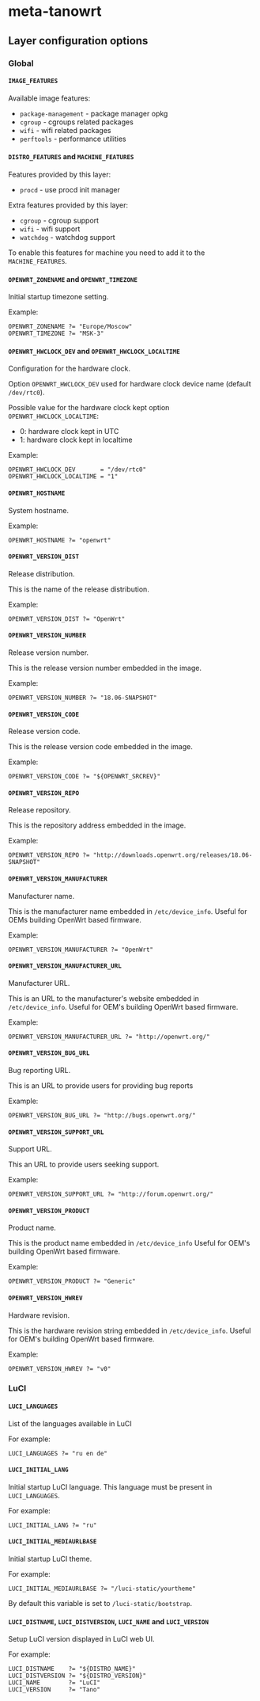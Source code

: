 # meta-tanowrt

## Layer configuration options

### Global

#### `IMAGE_FEATURES`

Available image features:
- `package-management` - package manager opkg
- `cgroup` - cgroups related packages
- `wifi` - wifi related packages
- `perftools` - performance utilities

#### `DISTRO_FEATURES` and `MACHINE_FEATURES`

Features provided by this layer:
- `procd` - use procd init manager

Extra features provided by this layer:
- `cgroup` - cgroup support
- `wifi` - wifi support
- `watchdog` - watchdog support

To enable this features for machine you need to add it to the `MACHINE_FEATURES`.

#### `OPENWRT_ZONENAME` and `OPENWRT_TIMEZONE`

Initial startup timezone setting.

Example:
```
OPENWRT_ZONENAME ?= "Europe/Moscow"
OPENWRT_TIMEZONE ?= "MSK-3"
```

#### `OPENWRT_HWCLOCK_DEV` and `OPENWRT_HWCLOCK_LOCALTIME`

Configuration for the hardware clock.

Option `OPENWRT_HWCLOCK_DEV` used for hardware clock
device name (default `/dev/rtc0`).

Possible value for the hardware clock kept option `OPENWRT_HWCLOCK_LOCALTIME`:
- 0: hardware clock kept in UTC
- 1: hardware clock kept in localtime

Example:
```
OPENWRT_HWCLOCK_DEV       = "/dev/rtc0"
OPENWRT_HWCLOCK_LOCALTIME = "1"
```

#### `OPENWRT_HOSTNAME`

System hostname.

Example:
```
OPENWRT_HOSTNAME ?= "openwrt"
```

#### `OPENWRT_VERSION_DIST`

Release distribution.

This is the name of the release distribution.

Example:
```
OPENWRT_VERSION_DIST ?= "OpenWrt"
```

#### `OPENWRT_VERSION_NUMBER`

Release version number.

This is the release version number embedded in the image.

Example:
```
OPENWRT_VERSION_NUMBER ?= "18.06-SNAPSHOT"
```

#### `OPENWRT_VERSION_CODE`

Release version code.

This is the release version code embedded in the image.

Example:
```
OPENWRT_VERSION_CODE ?= "${OPENWRT_SRCREV}"
```

#### `OPENWRT_VERSION_REPO`

Release repository.

This is the repository address embedded in the image.

Example:
```
OPENWRT_VERSION_REPO ?= "http://downloads.openwrt.org/releases/18.06-SNAPSHOT"
```

#### `OPENWRT_VERSION_MANUFACTURER`

Manufacturer name.

This is the manufacturer name embedded in `/etc/device_info`.
Useful for OEMs building OpenWrt based firmware.

Example:
```
OPENWRT_VERSION_MANUFACTURER ?= "OpenWrt"
```

#### `OPENWRT_VERSION_MANUFACTURER_URL`

Manufacturer URL.

This is an URL to the manufacturer's website embedded in `/etc/device_info`.
Useful for OEM's building OpenWrt based firmware.

Example:
```
OPENWRT_VERSION_MANUFACTURER_URL ?= "http://openwrt.org/"
```

#### `OPENWRT_VERSION_BUG_URL`

Bug reporting URL.

This is an URL to provide users for providing bug reports

Example:
```
OPENWRT_VERSION_BUG_URL ?= "http://bugs.openwrt.org/"
```

#### `OPENWRT_VERSION_SUPPORT_URL`

Support URL.

This an URL to provide users seeking support.

Example:
```
OPENWRT_VERSION_SUPPORT_URL ?= "http://forum.openwrt.org/"
```

#### `OPENWRT_VERSION_PRODUCT`

Product name.

This is the product name embedded in `/etc/device_info`
Useful for OEM's building OpenWrt based firmware.

Example:
```
OPENWRT_VERSION_PRODUCT ?= "Generic"
```

#### `OPENWRT_VERSION_HWREV`

Hardware revision.

This is the hardware revision string embedded in `/etc/device_info`.
Useful for OEM's building OpenWrt based firmware.

Example:
```
OPENWRT_VERSION_HWREV ?= "v0"
```


### LuCI

#### `LUCI_LANGUAGES`

List of the languages available in LuCI

For example:
```
LUCI_LANGUAGES ?= "ru en de"
```

#### `LUCI_INITIAL_LANG`

Initial startup LuCI language. This language must be present in `LUCI_LANGUAGES`.

For example:
```
LUCI_INITIAL_LANG ?= "ru"
```

#### `LUCI_INITIAL_MEDIAURLBASE`

Initial startup LuCI theme.

For example:
```
LUCI_INITIAL_MEDIAURLBASE ?= "/luci-static/yourtheme"
```

By default this variable is set to `/luci-static/bootstrap`.

#### `LUCI_DISTNAME`, `LUCI_DISTVERSION`, `LUCI_NAME` and `LUCI_VERSION`

Setup LuCI version displayed in LuCI web UI.

For example:
```
LUCI_DISTNAME    ?= "${DISTRO_NAME}"
LUCI_DISTVERSION ?= "${DISTRO_VERSION}"
LUCI_NAME        ?= "LuCI"
LUCI_VERSION     ?= "Tano"
```
